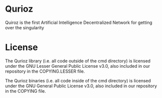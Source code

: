 # Qurioz
Quiroz is the first Artificial Intelligence Decentralized Network for getting over the singularity

# License
The Qurioz library (i.e. all code outside of the cmd directory) is licensed under the GNU Lesser General Public License v3.0, also included in our repository in the COPYING.LESSER file.

The Qurioz binaries (i.e. all code inside of the cmd directory) is licensed under the GNU General Public License v3.0, also included in our repository in the COPYING file.

